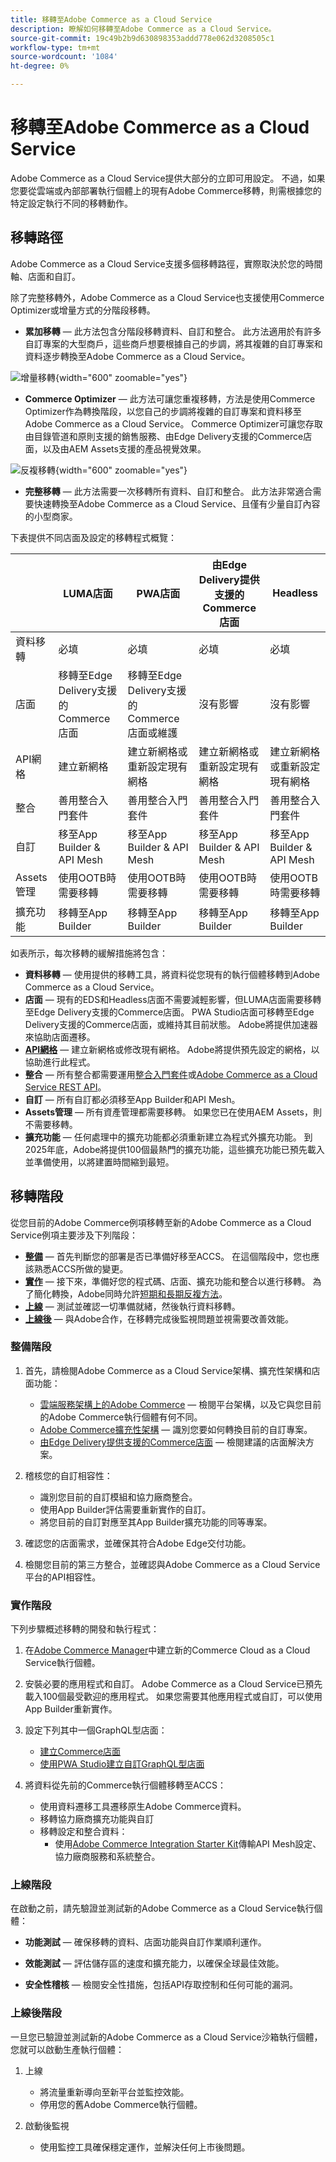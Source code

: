 ```yaml
---
title: 移轉至Adobe Commerce as a Cloud Service
description: 瞭解如何移轉至Adobe Commerce as a Cloud Service。
source-git-commit: 19c49b2b9d630898353addd778e062d3208505c1
workflow-type: tm+mt
source-wordcount: '1084'
ht-degree: 0%

---
```



# 移轉至Adobe Commerce as a Cloud Service

Adobe Commerce as a Cloud Service提供大部分的立即可用設定。 不過，如果您要從雲端或內部部署執行個體上的現有Adobe Commerce移轉，則需根據您的特定設定執行不同的移轉動作。

## 移轉路徑

Adobe Commerce as a Cloud Service支援多個移轉路徑，實際取決於您的時間軸、店面和自訂。

除了完整移轉外，Adobe Commerce as a Cloud Service也支援使用Commerce Optimizer或增量方式的分階段移轉。

* **累加移轉** — 此方法包含分階段移轉資料、自訂和整合。 此方法適用於有許多自訂專案的大型商戶，這些商戶想要根據自己的步調，將其複雜的自訂專案和資料逐步轉換至Adobe Commerce as a Cloud Service。

![增量移轉](./assets/incremental.png){width="600" zoomable="yes"}

* **Commerce Optimizer** — 此方法可讓您重複移轉，方法是使用Commerce Optimizer作為轉換階段，以您自己的步調將複雜的自訂專案和資料移至Adobe Commerce as a Cloud Service。 Commerce Optimizer可讓您存取由目錄管道和原則支援的銷售服務、由Edge Delivery支援的Commerce店面，以及由AEM Assets支援的產品視覺效果。

![反複移轉](./assets/optimizer.png){width="600" zoomable="yes"}

* **完整移轉** — 此方法需要一次移轉所有資料、自訂和整合。 此方法非常適合需要快速轉換至Adobe Commerce as a Cloud Service、且僅有少量自訂內容的小型商家。

下表提供不同店面及設定的移轉程式概覽：

|                    | LUMA店面 | PWA店面 | 由Edge Delivery提供支援的Commerce店面 | Headless |
|--------------------|----------------------------------------|----------------------------------------|------------------------------------------------------|----------------------------------------|
| 資料移轉 | 必填 | 必填 | 必填 | 必填 |
| 店面 | 移轉至Edge Delivery支援的Commerce店面 | 移轉至Edge Delivery支援的Commerce店面或維護 | 沒有影響 | 沒有影響 |
| API網格 | 建立新網格 | 建立新網格或重新設定現有網格 | 建立新網格或重新設定現有網格 | 建立新網格或重新設定現有網格 |
| 整合 | 善用整合入門套件 | 善用整合入門套件 | 善用整合入門套件 | 善用整合入門套件 |
| 自訂 | 移至App Builder &amp; API Mesh | 移至App Builder &amp; API Mesh | 移至App Builder &amp; API Mesh | 移至App Builder &amp; API Mesh |
| Assets管理 | 使用OOTB時需要移轉 | 使用OOTB時需要移轉 | 使用OOTB時需要移轉 | 使用OOTB時需要移轉 |
| 擴充功能 | 移轉至App Builder | 移轉至App Builder | 移轉至App Builder | 移轉至App Builder |

如表所示，每次移轉的緩解措施將包含：

* **資料移轉** — 使用提供的移轉工具，將資料從您現有的執行個體移轉到Adobe Commerce as a Cloud Service。
* **店面** — 現有的EDS和Headless店面不需要減輕影響，但LUMA店面需要移轉至Edge Delivery支援的Commerce店面。 PWA Studio店面可移轉至Edge Delivery支援的Commerce店面，或維持其目前狀態。 Adobe將提供加速器來協助店面遷移。
* **[API網格](https://developer.adobe.com/graphql-mesh-gateway)** — 建立新網格或修改現有網格。 Adobe將提供預先設定的網格，以協助進行此程式。
* **整合** — 所有整合都需要運用[整合入門套件](https://developer.adobe.com/commerce/extensibility/starter-kit/integration/)或[Adobe Commerce as a Cloud Service REST API](https://developer.adobe.com/commerce/services/reference/cloud-service/core-admin/)。
* **自訂** — 所有自訂都必須移至App Builder和API Mesh。
* **Assets管理** — 所有資產管理都需要移轉。 如果您已在使用AEM Assets，則不需要移轉。
* **擴充功能** — 任何處理中的擴充功能都必須重新建立為程式外擴充功能。 到2025年底，Adobe將提供100個最熱門的擴充功能，這些擴充功能已預先載入並準備使用，以將建置時間縮到最短。

## 移轉階段

從您目前的Adobe Commerce例項移轉至新的Adobe Commerce as a Cloud Service例項主要涉及下列階段：

* **[整備](#readiness-phase)** — 首先判斷您的部署是否已準備好移至ACCS。 在這個階段中，您也應該熟悉ACCS所做的變更&#x200B;。
* **[實作](#implementation-phase)** — 接下來，準備好您的程式碼、店面、擴充功能和整合以進行移轉。 為了簡化轉換，Adobe同時允許[短期和長期反複方法](#migration-paths)&#x200B;。
* **[上線](#go-live-phase)** — 測試並確認一切準備就緒，然後執行資料移轉。
* **[上線後](#post-go-live-phase)** — 與Adobe合作，在移轉完成後監視問題並視需要改善效能。

### 整備階段

1. 首先，請檢閱Adobe Commerce as a Cloud Service架構、擴充性架構和店面功能：

   * [雲端服務架構上的Adobe Commerce](./overview.md) — 檢閱平台架構，以及它與您目前的Adobe Commerce執行個體有何不同。
   * [Adobe Commerce擴充性架構](https://developer.adobe.com/commerce/extensibility/) — 識別您要如何轉換目前的自訂專案。
   * [由Edge Delivery提供支援的Commerce店面](https://experienceleague.adobe.com/developer/commerce/storefront/) — 檢閱建議的店面解決方案。

1. 稽核您的自訂相容性：

   * 識別您目前的自訂模組和協力廠商整合。
   * 使用App Builder評估需要重新實作的自訂。
   * 將您目前的自訂對應至其App Builder擴充功能的同等專案。

1. 確認您的店面需求，並確保其符合Adobe Edge交付功能。

1. 檢閱您目前的第三方整合，並確認與Adobe Commerce as a Cloud Service平台的API相容性。

### 實作階段

下列步驟概述移轉的開發和執行程式：

1. 在[Adobe Commerce Manager](./getting-started.md#create-an-instance)中建立新的Commerce Cloud as a Cloud Service執行個體。

1. 安裝必要的應用程式和自訂。 Adobe Commerce as a Cloud Service已預先載入100個最受歡迎的應用程式。 如果您需要其他應用程式或自訂，可以使用App Builder重新實作。

1. 設定下列其中一個GraphQL型店面：

   * [建立Commerce店面](https://experienceleague.adobe.com/developer/commerce/storefront/get-started/)
   * [使用PWA Studio建立自訂GraphQL型店面](https://developer.adobe.com/commerce/pwa-studio/)

1. 將資料從先前的Commerce執行個體移轉至ACCS：

   * 使用資料遷移工具遷移原生Adobe Commerce資料。
   * 移轉協力廠商擴充功能與自訂
   * 移轉設定和整合資料：
      * 使用[Adobe Commerce Integration Starter Kit](https://developer.adobe.com/commerce/extensibility/starter-kit/integration/)傳輸API Mesh設定、協力廠商服務和系統整合。

### 上線階段

在啟動之前，請先驗證並測試新的Adobe Commerce as a Cloud Service執行個體：

* **功能測試** — 確保移轉的資料、店面功能與自訂作業順利運作。

* **效能測試** — 評估儲存區的速度和擴充能力，以確保全球最佳效能。

* **安全性稽核** — 檢閱安全性措施，包括API存取控制和任何可能的漏洞。

### 上線後階段

一旦您已驗證並測試新的Adobe Commerce as a Cloud Service沙箱執行個體，您就可以啟動生產執行個體：

1. 上線

   * 將流量重新導向至新平台並監控效能。
   * 停用您的舊Adobe Commerce執行個體。

1. 啟動後監視

   * 使用監控工具確保穩定運作，並解決任何上市後問題。
